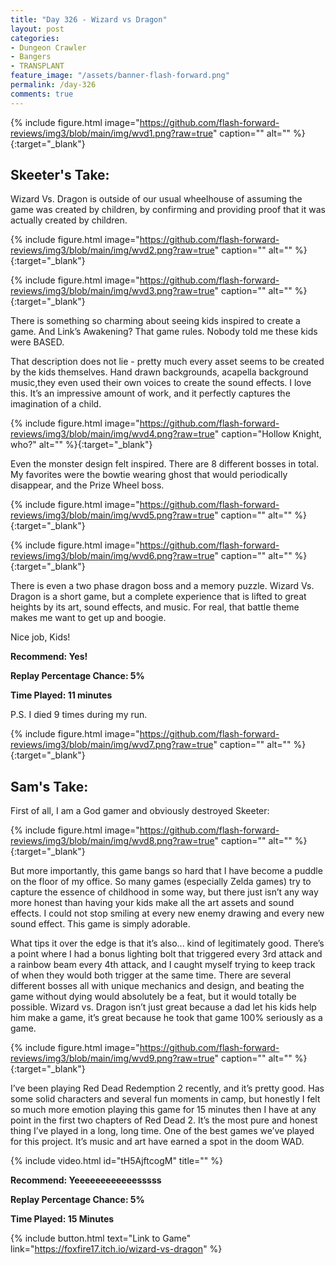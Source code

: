 ```yaml
---
title: "Day 326 - Wizard vs Dragon"
layout: post
categories:
- Dungeon Crawler
- Bangers
- TRANSPLANT
feature_image: "/assets/banner-flash-forward.png"
permalink: /day-326
comments: true
---
```


{% include figure.html image="https://github.com/flash-forward-reviews/img3/blob/main/img/wvd1.png?raw=true" caption="" alt="" %}{:target="_blank"}
 
## Skeeter's Take:

Wizard Vs. Dragon is outside of our usual wheelhouse of assuming the game was created by children, by confirming and providing proof that it was actually created by children. 

{% include figure.html image="https://github.com/flash-forward-reviews/img3/blob/main/img/wvd2.png?raw=true" caption="" alt="" %}{:target="_blank"}

{% include figure.html image="https://github.com/flash-forward-reviews/img3/blob/main/img/wvd3.png?raw=true" caption="" alt="" %}{:target="_blank"}

There is something so charming about seeing kids inspired to create a game. And Link’s Awakening? That game rules. Nobody told me these kids were BASED. 

That description does not lie - pretty much every asset seems to be created by the kids themselves. Hand drawn backgrounds, acapella background music,they even used their own voices to create the sound effects. I love this. It’s an impressive amount of work, and it perfectly captures the imagination of a child. 

{% include figure.html image="https://github.com/flash-forward-reviews/img3/blob/main/img/wvd4.png?raw=true" caption="Hollow Knight, who?" alt="" %}{:target="_blank"}

Even the monster design felt inspired. There are 8 different bosses in total. My favorites were the bowtie wearing ghost that would periodically disappear, and the Prize Wheel boss. 

{% include figure.html image="https://github.com/flash-forward-reviews/img3/blob/main/img/wvd5.png?raw=true" caption="" alt="" %}{:target="_blank"}

{% include figure.html image="https://github.com/flash-forward-reviews/img3/blob/main/img/wvd6.png?raw=true" caption="" alt="" %}{:target="_blank"}

There is even a two phase dragon boss and a memory puzzle. Wizard Vs. Dragon is a short game, but a complete experience that is lifted to great heights by its art, sound effects, and music. For real, that battle theme makes me want to get up and boogie. 

Nice job, Kids! 

**Recommend: Yes!**

**Replay Percentage Chance: 5%**

**Time Played:  11 minutes**

P.S. I died 9 times during my run. 

{% include figure.html image="https://github.com/flash-forward-reviews/img3/blob/main/img/wvd7.png?raw=true" caption="" alt="" %}{:target="_blank"}

## Sam's Take:

First of all, I am a God gamer and obviously destroyed Skeeter:

{% include figure.html image="https://github.com/flash-forward-reviews/img3/blob/main/img/wvd8.png?raw=true" caption="" alt="" %}{:target="_blank"}

But more importantly, this game bangs so hard that I have become a puddle on the floor of my office. So many games (especially Zelda games) try to capture the essence of childhood in some way, but there just isn’t any way more honest than having your kids make all the art assets and sound effects. I could not stop smiling at every new enemy drawing and every new sound effect. This game is simply adorable.

What tips it over the edge is that it’s also... kind of legitimately good. There’s a point where I had a bonus lighting bolt that triggered every 3rd attack and a rainbow beam every 4th attack, and I caught myself trying to keep track of when they would both trigger at the same time. There are several different bosses all with unique mechanics and design, and beating the game without dying would absolutely be a feat, but it would totally be possible. Wizard vs. Dragon isn’t just great because a dad let his kids help him make a game, it’s great because he took that game 100% seriously as a game.

{% include figure.html image="https://github.com/flash-forward-reviews/img3/blob/main/img/wvd9.png?raw=true" caption="" alt="" %}{:target="_blank"}

I’ve been playing Red Dead Redemption 2 recently, and it’s pretty good. Has some solid characters and several fun moments in camp, but honestly I felt so much more emotion playing this game for 15 minutes then I have at any point in the first two chapters of Red Dead 2. It’s the most pure and honest thing I’ve played in a long, long time. One of the best games we’ve played for this project. It’s music and art have earned a spot in the doom WAD.

{% include video.html id="tH5AjftcogM" title="" %}

**Recommend: Yeeeeeeeeeeeesssss**

**Replay Percentage Chance: 5%**

**Time Played: 15 Minutes**

{% include button.html text="Link to Game" link="https://foxfire17.itch.io/wizard-vs-dragon" %}